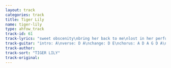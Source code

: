 ```yaml
---
layout: track
categories: track
title: Tiger Lily
name: tiger-lily
type: ahfow_track
track-id: 61
track-lyrics: "sweet obscenity\nbring her back to me\nlost in her perfume\nthink i'm gonna sue\nsweet obscenity\ndidn't i know it\ndidn't i call her name\n\nstale cigarettes\ncrumble in your fingers\ncaught with a drink in my hand\nedging to the door\nsweet obscenity\ndidn't i know it\ndidn't i call her name\n\ntiger lily girl\nstandin' cross-eyed in the corner\ntiger lily girl\nstandin toungue tied in the corner\n\nsomethin' in her eye\ntells that i should try\nsomethin' she might say\ntells right away\nsomethin' in her eye\ndidn't i know it\ndidn't i call her name\n\ntiger lily girl\nstandin' cross-eyed in the corner\ntiger lily girl\nstandin toungue tied in the corner"
track-guitar: "intro: A\nverse: D A\nchange: D E\nchorus: A D A G D A\n(provided by brad)"
track-author: 
track-sort: "TIGER LILY"
track-original: 
---
```

